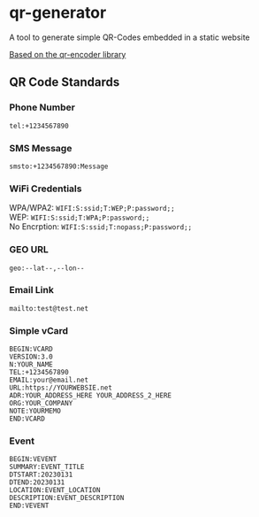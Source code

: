 # qr-generator

A tool to generate simple QR-Codes embedded in a static website

[Based on the qr-encoder library](https://github.com/pinchtools/qr-encoder)

## QR Code Standards

### Phone Number

`tel:+1234567890`

### SMS Message

`smsto:+1234567890:Message`

### WiFi Credentials

WPA/WPA2: `WIFI:S:ssid;T:WEP;P:password;;`  
WEP: `WIFI:S:ssid;T:WPA;P:password;;`  
No Encrption: `WIFI:S:ssid;T:nopass;P:password;;`

### GEO URL

`geo:--lat--,--lon--`

### Email Link

`mailto:test@test.net`

### Simple vCard

```
BEGIN:VCARD
VERSION:3.0
N:YOUR_NAME
TEL:+1234567890
EMAIL:your@email.net
URL:https://YOURWEBSIE.net
ADR:YOUR_ADDRESS_HERE YOUR_ADDRESS_2_HERE
ORG:YOUR_COMPANY
NOTE:YOURMEMO
END:VCARD
```

### Event

```
BEGIN:VEVENT
SUMMARY:EVENT_TITLE
DTSTART:20230131
DTEND:20230131
LOCATION:EVENT_LOCATION
DESCRIPTION:EVENT_DESCRIPTION
END:VEVENT
```
